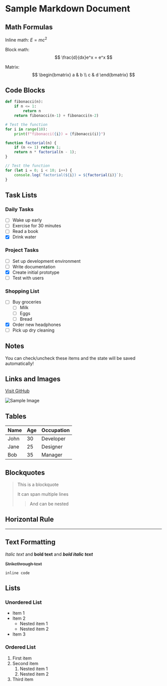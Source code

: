 # Sample Markdown Document

## Math Formulas

Inline math: $E = mc^2$

Block math:
$$
\frac{d}{dx}e^x = e^x
$$

Matrix:
$$
\begin{bmatrix}
a & b \\
c & d
\end{bmatrix}
$$

## Code Blocks

```python
def fibonacci(n):
    if n <= 1:
        return n
    return fibonacci(n-1) + fibonacci(n-2)

# Test the function
for i in range(10):
    print(f"fibonacci({i}) = {fibonacci(i)}")
```

```javascript
function factorial(n) {
    if (n <= 1) return 1;
    return n * factorial(n - 1);
}

// Test the function
for (let i = 0; i < 10; i++) {
    console.log(`factorial(${i}) = ${factorial(i)}`);
}
```

## Task Lists

### Daily Tasks
- [ ] Wake up early
- [ ] Exercise for 30 minutes
- [ ] Read a book
- [x] Drink water

### Project Tasks
- [ ] Set up development environment
- [ ] Write documentation
- [x] Create initial prototype
- [ ] Test with users

### Shopping List
- [ ] Buy groceries
  - [ ] Milk
  - [ ] Eggs
  - [ ] Bread
- [x] Order new headphones
- [ ] Pick up dry cleaning

## Notes
You can check/uncheck these items and the state will be saved automatically!

## Links and Images

[Visit GitHub](https://github.com)

![Sample Image](https://via.placeholder.com/150)

## Tables

| Name | Age | Occupation |
|------|-----|------------|
| John | 30  | Developer  |
| Jane | 25  | Designer   |
| Bob  | 35  | Manager    |

## Blockquotes

> This is a blockquote
> 
> It can span multiple lines
> 
> > And can be nested

## Horizontal Rule

---

## Text Formatting

*Italic text* and **bold text** and ***bold italic text***

~~Strikethrough text~~

`inline code`

## Lists

### Unordered List
- Item 1
- Item 2
  - Nested item 1
  - Nested item 2
- Item 3

### Ordered List
1. First item
2. Second item
   1. Nested item 1
   2. Nested item 2
3. Third item 